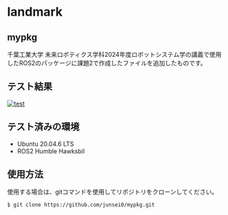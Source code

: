 # landmark

## mypkg  
千葉工業大学 未来ロボティクス学科2024年度ロボットシステム学の講義で使用したROS2のパッケージに課題2で作成したファイルを追加したものです。

## テスト結果
[![test](https://github.com/junsei0/mypkg/actions/workflows/test.yml/badge.svg)](https://github.com/junsei0/mypkg/actions/workflows/test.yml)

## テスト済みの環境
- Ubuntu 20.04.6 LTS
- ROS2 Humble Hawksbil

## 使用方法
使用する場合は、gitコマンドを使用してリポジトリをクローンしてください。
```
$ git clone https://github.com/junsei0/mypkg.git
```

